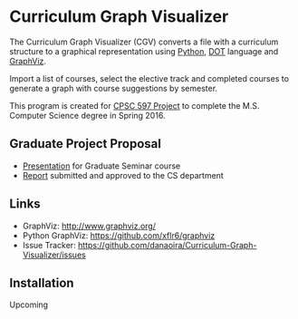 # Curriculum Graph Visualizer

The Curriculum Graph Visualizer (CGV) converts a file with a curriculum structure to a graphical representation using [Python](https://www.python.org/), [DOT](http://www.graphviz.org/doc/info/lang.html) language and [GraphViz](http://www.graphviz.org/).

Import a list of courses, select the elective track and completed courses to generate a graph with course suggestions by semester.

This program is created for [CPSC 597 Project](http://www.fullerton.edu/ecs/cs/_resources/pdf/CS_ProjGuidelines.pdf) to complete the M.S. Computer Science degree in Spring 2016.

## Graduate Project Proposal
* [Presentation](https://github.com/danaoira/Curriculum-Graph-Visualizer/blob/master/proposal/Proposal%20Presentation.pptx?raw=true) for Graduate Seminar course
* [Report](https://github.com/danaoira/Curriculum-Graph-Visualizer/blob/master/proposal/Proposal%20Report.pdf) submitted and approved to the CS department

## Links
* GraphViz: http://www.graphviz.org/
* Python GraphViz: https://github.com/xflr6/graphviz
* Issue Tracker: https://github.com/danaoira/Curriculum-Graph-Visualizer/issues

## Installation

Upcoming
